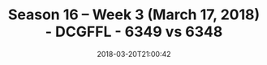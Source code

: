 ---
title: Season 16 – Week 3 (March 17, 2018) - DCGFFL - 6349 vs 6348
teams_score:
- team: 6349
  score: 26
- team: 6348
  score: 0
mvp: Mark Hofberg, OJ
game-ball: Leah Garofalo, Stephen Hiebing
sportsperson: Adam Strasberg, JP Hooth
season: 16
week: 3
date: '2018-03-20T21:00:42'
pageid: season-16-week-3-march-17-2018-6349-vs-6348
---